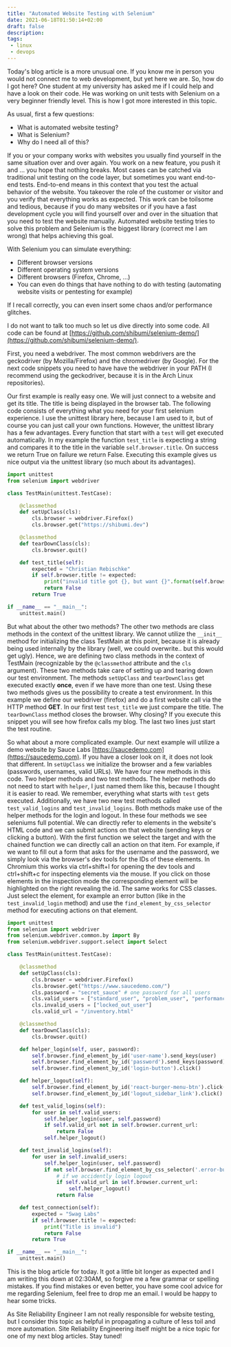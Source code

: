```yaml
---
title: "Automated Website Testing with Selenium"
date: 2021-06-18T01:50:14+02:00
draft: false
description:
tags:
 - linux
 - devops
---
```


Today's blog article is a more unusual one. If you know me in person you would not connect me to web development,
but yet here we are. So, how do I got here? One student at my university has asked me if I could help and have a look on their code.
He was working on unit tests with Selenium on a very beginner friendly level. This is how I got more interested in this
topic.

As usual, first a few questions:

* What is automated website testing?
* What is Selenium?
* Why do I need all of this?

If you or your company works with websites you usually find yourself in the same situation over and over again.
You work on a new feature, you push it and ... you hope that nothing breaks. Most cases can be catched via
traditional unit testing on the code layer, but sometimes you want end-to-end tests. End-to-end means
in this context that you test the actual behavior of the website. You takeover the role of the customer
or visitor and you verify that everything works as expected. This work can be toilsome and tedious, because
if you do many websites or if you have a fast development cycle you will find yourself over and over in the situation
that you need to test the website manually. Automated website testing tries to solve this problem and Selenium
is the biggest library (correct me I am wrong) that helps achieving this goal.

With Selenium you can simulate everything:

* Different browser versions
* Different operating system versions
* Different browsers (Firefox, Chrome, ...)
* You can even do things that have nothing to do with testing (automating website visits or pentesting for example)

If I recall correctly, you can even insert some chaos and/or performance glitches.

I do not want to talk too much so let us dive directly into some code. All code can be found at [https://github.com/shibumi/selenium-demo/](https://github.com/shibumi/selenium-demo/).

First, you need a webdriver. The most common webdrivers are the geckodriver (by Mozilla/Firefox) and the chromedriver (by Google).
For the next code snippets you need to have have the webdriver in your PATH (I recommend using the geckodriver, because it is in the Arch Linux repositories).

Our first example is really easy one. We will just connect to a website and get its title. The title is being displayed in the browser tab.
The following code consists of everything what you need for your first selenium experience. I use the unittest library here, because I am used to it, but
of course you can just call your own functions. However, the unittest library has a few advantages. Every function that start with a `test` will get executed automatically.
In my example the function `test_title` is expecting a string and compares it to the title in the variable `self.browser.title`. On success we return True on failure we return
False. Executing this example gives us nice output via the unittest library (so much about its advantages).

```python
import unittest
from selenium import webdriver

class TestMain(unittest.TestCase):

    @classmethod
    def setUpClass(cls):
        cls.browser = webdriver.Firefox()
        cls.browser.get("https://shibumi.dev")

    @classmethod
    def tearDownClass(cls):
        cls.browser.quit()

    def test_title(self):
        expected = "Christian Rebischke"
        if self.browser.title != expected:
            print("invalid title got {}, but want {}".format(self.browser.title, expected))
            return False
        return True

if __name__ == "__main__":
    unittest.main()
```

But what about the other two methods? The other two methods are class methods in the context of the unittest library. We cannot utilize the `__init__` method
for initializing the class TestMain at this point, because it is already being used internally by the library (well, we could overwrite.. but this would get ugly).
Hence, we are defining two class methods in the context of TestMain (recognizable by the `@classmethod` attribute and the `cls` argument). These two methods
take care of setting up and tearing down our test environment. The methods `setUpClass` and `tearDownClass` get executed exactly **once**, even if we have more than one test.
Using these two methods gives us the possibility to create a test environment. In this example we define our webdriver (firefox) and do a first website call via the
HTTP method **GET**. In our first test `test_title` we just compare the title. The `tearDownClass` method closes the browser. Why closing? If you execute this snippet
you will see how firefox calls my blog. The last two lines just start the test routine.

So what about a more complicated example. Our next example will utilize a demo website by Sauce Labs [https://saucedemo.com](https://saucedemo.com).
If you have a closer look on it, it does not look that different. In `setUpClass` we initialize the browser and a few variables (passwords, usernames, valid URLs).
We have four new methods in this code. Two helper methods and two test methods. The helper methods do not need to start with `helper`, I just named them like this, because
I thought it is easier to read. We remember, everything what starts with `test` gets executed. Additionally, we have two new test methods called `test_valid_logins`
and `test_invalid_logins`. Both methods make use of the helper methods for the login and logout. In these four methods we see seleniums full potential.
We can directly refer to elements in the website's HTML code and we can submit actions on that website (sending keys or clicking a button).
With the first function we select the target and with the chained function we can directly call an action on that item.
For example, if we want to fill out a form that asks for the username and the password, we simply look via the browser's dev tools for the
IDs of these elements. In Chromium this works via ctrl+shift+I for opening the dev tools and ctrl+shift+c for inspecting elements via the mouse.
If you click on those elements in the inspection mode the corresponding element will be highlighted on the right revealing the id.
The same works for CSS classes. Just select the element, for example an error button (like in the `test_invalid_login` method) and use the `find_element_by_css_selector` method
for executing actions on that element.

```python
import unittest
from selenium import webdriver
from selenium.webdriver.common.by import By
from selenium.webdriver.support.select import Select

class TestMain(unittest.TestCase):

    @classmethod
    def setUpClass(cls):
        cls.browser = webdriver.Firefox()
        cls.browser.get("https://www.saucedemo.com/")
        cls.password = "secret_sauce" # one password for all users
        cls.valid_users = ["standard_user", "problem_user", "performance_glitch_user"]
        cls.invalid_users = ["locked_out_user"]
        cls.valid_url = "/inventory.html"

    @classmethod
    def tearDownClass(cls):
        cls.browser.quit()

    def helper_login(self, user, password):
        self.browser.find_element_by_id('user-name').send_keys(user)
        self.browser.find_element_by_id('password').send_keys(password)
        self.browser.find_element_by_id('login-button').click()

    def helper_logout(self):
        self.browser.find_element_by_id('react-burger-menu-btn').click()
        self.browser.find_element_by_id('logout_sidebar_link').click()

    def test_valid_logins(self):
        for user in self.valid_users:
            self.helper_login(user, self.password)
            if self.valid_url not in self.browser.current_url:
                return False
            self.helper_logout()

    def test_invalid_logins(self):
        for user in self.invalid_users:
            self.helper_login(user, self.password)
            if not self.browser.find_element_by_css_selector('.error-button').is_displayed():
                # if we accidently login logout
                if self.valid_url in self.browser.current_url:
                    self.helper_logout()
                return False

    def test_connection(self):
        expected = "Swag Labs"
        if self.browser.title != expected:
            print("Title is invalid")
            return False
        return True

if __name__ == "__main__":
    unittest.main()
```

This is the blog article for today. It got a little bit longer as expected and I am writing this down at 02:30AM, so forgive me a few grammar or spelling mistakes.
If you find mistakes or even better, you have some cool advice for me regarding Selenium, feel free to drop me an email. I would be happy to hear some tricks.

As Site Reliability Engineer I am not really responsible for website testing, but I consider this topic as helpful in propagating a culture of less toil
and more automation. Site Reliability Engineering itself might be a nice topic for one of my next blog articles. Stay tuned!


